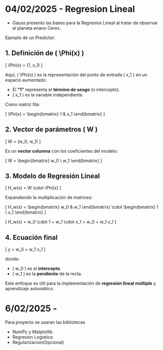 # 04/02/2025 - Regresion Lineal

- Gauss presento las bases para la Regresion Lineal al tratar de observar el planeta enano Ceres.

Ejemplo de un Predictor:

## 1. Definición de \( \Phi(x) \)

\[
\Phi(x) = (1, x_1)
\]

Aquí, \( \Phi(x) \) es la representación del punto de entrada \( x_1 \) en un espacio aumentado:

- El **"1"** representa el **término de sesgo** (o intercepto).
- \( x_1 \) es la variable independiente.

Como matriz fila:

\[
\Phi(x) =
\begin{bmatrix}
1 & x_1
\end{bmatrix}
\]

## 2. Vector de parámetros \( W \)

\[
W = (w_0, w_1)
\]

Es un **vector columna** con los coeficientes del modelo:

\[
W =
\begin{bmatrix}
w_0 \\
w_1
\end{bmatrix}
\]

## 3. Modelo de Regresión Lineal

\[
H_w(x) = W \cdot \Phi(x)
\]

Expandiendo la multiplicación de matrices:

\[
H_w(x) =
\begin{bmatrix}
w_0 & w_1
\end{bmatrix}
\cdot
\begin{bmatrix}
1 \\
x_1
\end{bmatrix}
\]

\[
H_w(x) = w_0 \cdot 1 + w_1 \cdot x_1 = w_0 + w_1 x_1
\]

## 4. Ecuación final

\[
y = w_0 + w_1 x_1
\]

donde:
- \( w_0 \) es el **intercepto**.
- \( w_1 \) es la **pendiente** de la recta.

Este enfoque es útil para la implementación de **regresión lineal múltiple** y aprendizaje automático.

# 6/02/2025 - 

Para proyecto se usaran las bibliotecas 
- NumPy y Matplotlib
- Regresion Logistica
- Regularizacion(Opcional) 
